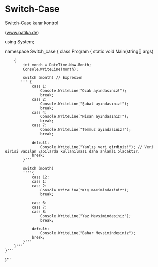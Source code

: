 # Switch-Case
Switch-Case karar kontrol 

(www.patika.de)

using System;

namespace Switch_case
{
    class Program
    {
        static void Main(string[] args)
        
        {
            int month = DateTime.Now.Month;
            Console.WriteLine(month);

            switch (month) // Expresion
           ''' {
                case 1:
                    Console.WriteLine("Ocak ayındasınız!");
                    break;
                case 2:
                    Console.WriteLine("Şubat ayındasınız!");
                    break;
                case 4:
                    Console.WriteLine("Nisan ayındasınız!");
                    break;
                case 7:
                    Console.WriteLine("Temmuz ayındasınız!");
                    break;

                default:
                    Console.WriteLine("Yanlış veri girdiniz!"); // Veri girişi yapılan yapılarda kullanılması daha anlamlı olacaktır.
                break;
            }'''

            switch (month)
            ''''{
                case 12:
                case 1:
                case 2:
                    Console.WriteLine("Kış mesimindesiniz");
                    break;
                
                case 6:
                case 7:
                case 8:
                    Console.WriteLine("Yaz Mevsimindesiniz");
                    break;

                default:
                    Console.WriteLine("Bahar Mevsimindesiniz");
                break;
            }'''
        }'''
    }'''
}'''
